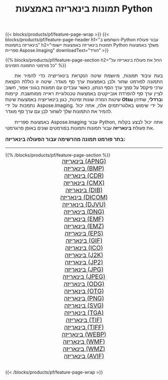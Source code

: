 ﻿---
title: תמונות בינאריזה באמצעות Python 
weight: 3920
url: /he/python-net/binarize/ 
lang: he
langdirlevel: 2
locales: zh-hans,ja,it,ru,de,es,fr,nl,id,lt,pl,pt,vi,tr,ko,zh-hant,ar,hi,th,sv,cs,uk,he
description: החלת ספריית Aspose.Imaging על תמונות ותמונות של בינאריזה באמצעות יישומי Python וממשקי API משלך של שרת.
---

{{< blocks/products/pf/feature-page-wrap >}}
{{< blocks/products/pf/feature-page-header h1="השתמש ב-Python עבור פעולת בינאריזה בתמונות" h2="תמונות בינאריזה באמצעות יישומי Python משלך באמצעות ספריית Aspose.Imaging" downloadText="הורד" >}}


{{% blocks/products/pf/feature-page-section  h2="החל את פעולת בינאריזה על כל פורמטי התמונה הזמינים" %}}
<p align="justify" style="text-indent:2em;font-size:15px;">
בעת עיבוד תמונות, מיושמת שיטה הנקראת בינאריזציה כדי להמיר את התמונה לפורמט שחור ולבן באמצעות ערך סף מוגדר. שיטה זו כוללת הקצאת ערכי פיקסל על סמך ערך הסף הנתון. כאשר עובדים עם תמונות בגווני אפור, חשוב לציין ערך סף להפרדת אובייקטים באמצעות טכנולוגיית ראייה ממוחשבת. קיימות שיטות המרה שונות זמינות, כגון בינאריזציה באמצעות שיטת <b>Otsu</b> ו<b>ברדלי</b>, שתיהן נתמכות על ידי Aspose.Imaging. על ידי שימוש באלגוריתמים אלה, אתה יכול להמיר את התמונות שלך לשחור לבן עם ערך סף מוגדר.
</p>
<p align="justify" style="text-indent:2em;font-size:15px;">
באמצעות ספריית Aspose.Imaging עבור Python, אתה יכול לבצע בקלות את פעולת <b>בינאריזה</b> עבור תמונות ותמונות בפורמטים שונים באופן פרוגרמטי.
</p>
<h3 style="margin-top:16px;">
בחר פורמט תמונה מהרשימה עבור הפעולה בינאריזה:
</h3>
<hr/>
{{% /blocks/products/pf/feature-page-section %}}
<div class="container-fluid productfamilypage bg-gray">
    <div class="convertypes bg-gray agp-content section">
        <div class="container">
		<div class="row other-converters" style="gap: 10px;font-size: 19px;text-align:center;">
		    <div class='col-md-3 other-converter remove-lp remove-rp'><a href="/imaging/he/python-net/binarize/apng/" style="padding:15px;">בינאריזה (APNG)</a></div><div class='col-md-3 other-converter remove-lp remove-rp'><a href="/imaging/he/python-net/binarize/bmp/" style="padding:15px;">בינאריזה (BMP)</a></div><div class='col-md-3 other-converter remove-lp remove-rp'><a href="/imaging/he/python-net/binarize/cdr/" style="padding:15px;">בינאריזה (CDR)</a></div><div class='col-md-3 other-converter remove-lp remove-rp'><a href="/imaging/he/python-net/binarize/cmx/" style="padding:15px;">בינאריזה (CMX)</a></div><div class='col-md-3 other-converter remove-lp remove-rp'><a href="/imaging/he/python-net/binarize/dib/" style="padding:15px;">בינאריזה (DIB)</a></div><div class='col-md-3 other-converter remove-lp remove-rp'><a href="/imaging/he/python-net/binarize/dicom/" style="padding:15px;">בינאריזה (DICOM)</a></div><div class='col-md-3 other-converter remove-lp remove-rp'><a href="/imaging/he/python-net/binarize/djvu/" style="padding:15px;">בינאריזה (DJVU)</a></div><div class='col-md-3 other-converter remove-lp remove-rp'><a href="/imaging/he/python-net/binarize/dng/" style="padding:15px;">בינאריזה (DNG)</a></div><div class='col-md-3 other-converter remove-lp remove-rp'><a href="/imaging/he/python-net/binarize/emf/" style="padding:15px;">בינאריזה (EMF)</a></div><div class='col-md-3 other-converter remove-lp remove-rp'><a href="/imaging/he/python-net/binarize/emz/" style="padding:15px;">בינאריזה (EMZ)</a></div><div class='col-md-3 other-converter remove-lp remove-rp'><a href="/imaging/he/python-net/binarize/eps/" style="padding:15px;">בינאריזה (EPS)</a></div><div class='col-md-3 other-converter remove-lp remove-rp'><a href="/imaging/he/python-net/binarize/gif/" style="padding:15px;">בינאריזה (GIF)</a></div><div class='col-md-3 other-converter remove-lp remove-rp'><a href="/imaging/he/python-net/binarize/ico/" style="padding:15px;">בינאריזה (ICO)</a></div><div class='col-md-3 other-converter remove-lp remove-rp'><a href="/imaging/he/python-net/binarize/j2k/" style="padding:15px;">בינאריזה (J2K)</a></div><div class='col-md-3 other-converter remove-lp remove-rp'><a href="/imaging/he/python-net/binarize/jp2/" style="padding:15px;">בינאריזה (JP2)</a></div><div class='col-md-3 other-converter remove-lp remove-rp'><a href="/imaging/he/python-net/binarize/jpg/" style="padding:15px;">בינאריזה (JPG)</a></div><div class='col-md-3 other-converter remove-lp remove-rp'><a href="/imaging/he/python-net/binarize/jpeg/" style="padding:15px;">בינאריזה (JPEG)</a></div><div class='col-md-3 other-converter remove-lp remove-rp'><a href="/imaging/he/python-net/binarize/odg/" style="padding:15px;">בינאריזה (ODG)</a></div><div class='col-md-3 other-converter remove-lp remove-rp'><a href="/imaging/he/python-net/binarize/otg/" style="padding:15px;">בינאריזה (OTG)</a></div><div class='col-md-3 other-converter remove-lp remove-rp'><a href="/imaging/he/python-net/binarize/png/" style="padding:15px;">בינאריזה (PNG)</a></div><div class='col-md-3 other-converter remove-lp remove-rp'><a href="/imaging/he/python-net/binarize/svg/" style="padding:15px;">בינאריזה (SVG)</a></div><div class='col-md-3 other-converter remove-lp remove-rp'><a href="/imaging/he/python-net/binarize/tga/" style="padding:15px;">בינאריזה (TGA)</a></div><div class='col-md-3 other-converter remove-lp remove-rp'><a href="/imaging/he/python-net/binarize/tif/" style="padding:15px;">בינאריזה (TIF)</a></div><div class='col-md-3 other-converter remove-lp remove-rp'><a href="/imaging/he/python-net/binarize/tiff/" style="padding:15px;">בינאריזה (TIFF)</a></div><div class='col-md-3 other-converter remove-lp remove-rp'><a href="/imaging/he/python-net/binarize/webp/" style="padding:15px;">בינאריזה (WEBP)</a></div><div class='col-md-3 other-converter remove-lp remove-rp'><a href="/imaging/he/python-net/binarize/wmf/" style="padding:15px;">בינאריזה (WMF)</a></div><div class='col-md-3 other-converter remove-lp remove-rp'><a href="/imaging/he/python-net/binarize/wmz/" style="padding:15px;">בינאריזה (WMZ)</a></div><div class='col-md-3 other-converter remove-lp remove-rp'><a href="/imaging/he/python-net/binarize/avif/" style="padding:15px;">בינאריזה (AVIF)</a></div>
                </div>
        </div>
    </div>
</div>
<br/>

{{< /blocks/products/pf/feature-page-wrap >}}
